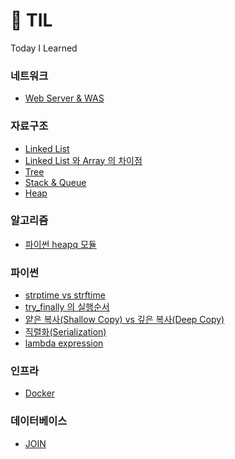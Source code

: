 # 📎 TIL

Today I Learned

### 네트워크

- [Web Server & WAS](<https://github.com/jisun-choi/TIL/blob/main/Jan_2021/Web_server_vs_WAS_(01.19).md>)

### 자료구조

- [Linked List](<https://github.com/jisun-choi/TIL/blob/main/Jan_2021/Linked_List_(01.10).md>)
- [Linked List 와 Array 의 차이점](<https://github.com/jisun-choi/TIL/blob/main/Jan_2021/Linked_List_vs_Array_(01.21).md>)
- [Tree](<https://github.com/jisun-choi/TIL/blob/main/Jan_2021/Tree_(01.12).md>)
- [Stack & Queue](<https://github.com/jisun-choi/TIL/blob/main/Jan_2021/Stack_and_Queue_(01.20).md>)
- [Heap](<https://github.com/jisun-choi/TIL/blob/main/Jan_2021/Heap_(01.22).md>)

### 알고리즘

- [파이썬 heapq 모듈](<https://github.com/jisun-choi/TIL/blob/main/Feb_2021/heapq_(02.01).md>)

### 파이썬

- [strptime vs strftime](<https://github.com/jisun-choi/TIL/blob/main/Jan_2021/strptime_vs_strftime_(01.05).md>)
- [try_finally 의 실행순서](<https://github.com/jisun-choi/TIL/blob/main/Jan_2021/try_finally_(01.11).md>)
- [얕은 복사(Shallow Copy) vs 깊은 복사(Deep Copy)](<https://github.com/jisun-choi/TIL/blob/main/Jan_2021/shallow_copy_vs_deep_copy_(01.25).md>)
- [직렬화(Serialization)](<https://github.com/jisun-choi/TIL/blob/main/Jan_2021/Serialization_(01.27).md>)
- [lambda expression](<https://github.com/jisun-choi/TIL/blob/main/Feb_2021/lambda_(02.05).md>)

### 인프라

- [Docker](<https://github.com/jisun-choi/TIL/blob/main/Jan_2021/Docker_(01.18).md>)

### 데이터베이스

- [JOIN](https://github.com/jisun-choi/TIL/blob/main/Dec_2020/JOIN_12.31.2020_Thu.md)

